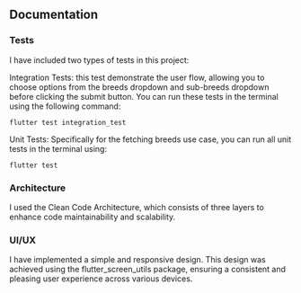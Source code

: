 
## Documentation

### Tests
 I have included two types of tests in this project:

 Integration Tests:
this test demonstrate the user flow, allowing you to choose options from the breeds dropdown and sub-breeds dropdown before clicking the submit button.
You can run these tests in the terminal using the following command:    

    flutter test integration_test

Unit Tests:
Specifically for the fetching breeds use case, you can run all unit tests in the terminal using:

    flutter test


### Architecture
I used the Clean Code Architecture, which consists of three layers to enhance code maintainability and scalability.

### UI/UX

I have implemented a simple and responsive design. This design was achieved using the flutter_screen_utils package, ensuring a consistent and pleasing user experience across various devices.





